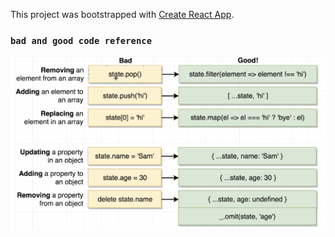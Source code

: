 This project was bootstrapped with [Create React App](https://github.com/facebook/create-react-app).

### `bad and good code reference`
![Image of bad n good code](/images/badngood.png)